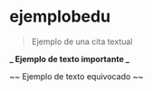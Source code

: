 # ejemplobedu

> Ejemplo de una cita textual

**_ Ejemplo de texto importante _**

~~ Ejemplo de texto equivocado ~~
